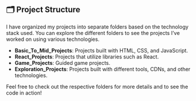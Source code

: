 ## 🗂️ Project Structure

I have organized my projects into separate folders based on the technology stack used. You can explore the different folders to see the projects I’ve worked on using various technologies.

- **Basic_To_Mid_Projects**: Projects built with HTML, CSS, and JavaScript.
- **React_Projects**: Projects that utilize libraries such as React.
- **Game_Projects**: Guided game projects.
- **Exploration_Projects**: Projects built with different tools, CDNs, and other technologies.

Feel free to check out the respective folders for more details and to see the code in action!

